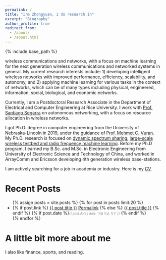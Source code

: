 ```yaml
---
permalink: /
title: "I'm Zhongyuan, I do research in"
excerpt: "Biography"
author_profile: true
redirect_from:
  - /about/
  - /about.html
---
```

{% include base_path %}

wireless communications and networks, with a focus on machine learning for the next generation wireless communications and networked systems in general. My current research interests include: 1) developing intelligent wireless networks with improved performance, efficiency, scalability, and autonomy, and 2) applying machine learning for various tasks in the context of networks, which can be of many types including physical, engineered, information, social, biological, and economic networks.


Currently, I am a Postdoctoral Research Associate in the Department of Electrical and Computer Engineering at Rice University. I work with [Prof. Santiago Segarra](http://segarra.rice.edu/) on autonomous networking, with a focus on resource allocation in wireless networks. 

I got Ph.D. degree in computer engineering from the University of Nebraska-Lincoln in 2019, under the guidance of [Prof. Mehmet C. Vuran](http://cse.unl.edu/~mcvuran/). My Ph.D. research is focused on [dynamic spectrum sharing]({{site.baseurl}}/portfolio/cognitive-radio-networks/), [large-scale wireless testbed and radio frequency machine learning](https://cpn.unl.edu/projects/cosec). Before my Ph.D program, I earned my B.Sc. and M.Sc. in Electronic Engineering from University of Electronic Science and Technology of China, and worked in ArrayComm and Ericsson developing 4th generation wireless base-stations.

I am actively searching for a job in academia or industry. Here is my [CV]({{site.baseurl}}/files/zhongyuanzhao-cv.pdf).

Recent Posts
======

<ul>
{% assign posts = site.posts %}
{% for post in posts limit:20  %}
    <li>      
	<span class="archive__item-title" itemprop="headline">
      {% if post.link %}
        <a href="{{ post.link }}">{{ post.title }}</a> <a href="{{ base_path }}{{ post.url }}" rel="permalink"><i class="fa fa-link" aria-hidden="true" title="permalink"></i><span class="sr-only">Permalink</span></a>
      {% else %}
        <a href="{{ base_path }}{{ post.url }}" rel="permalink">{{ post.title }}</a>
      {% endif %}
    </span>
    {% if post.date %}<i style="color: gray;font-size: 0.7em;">{{ post.date | date: '%B %d, %Y' }}</i> {% endif %}
    </li>
{% endfor %}
</ul>

A little bit more about me
======

I also like finance, sports, and reading.
